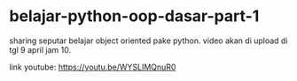 # belajar-python-oop-dasar-part-1
sharing seputar belajar object oriented pake python.
video akan di upload di tgl 9 april jam 10.

link youtube: https://youtu.be/WYSLIMQnuR0

